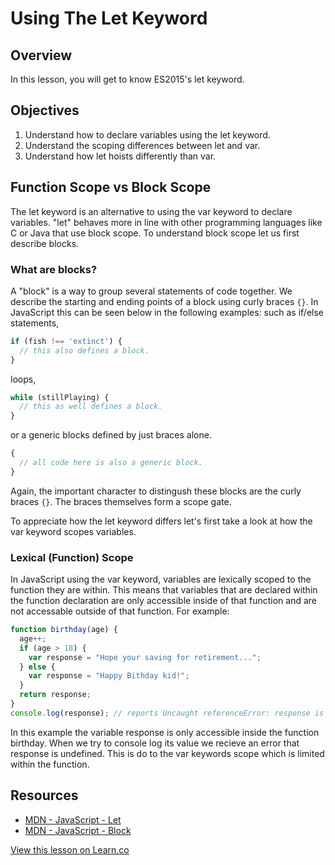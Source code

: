 # Using The Let Keyword

## Overview

In this lesson, you will get to know ES2015's let keyword.

## Objectives

1. Understand how to declare variables using the let keyword.
2. Understand the scoping differences between let and var.
3. Understand how let hoists differently than var.

<!-- iframe of video lecture goes here -->

## Function Scope vs Block Scope

The let keyword is an alternative to using the var keyword to declare variables. "let" behaves more in line with other programming languages like C or Java that use block scope. To understand block scope let us first describe blocks.

### What are blocks?

A "block" is a way to group several statements of code together. We describe the starting and ending points of a block using curly braces `{}`. In JavaScript this can be seen below in the following examples: such as if/else statements,  
```javascript
if (fish !== 'extinct') {
  // this also defines a block.
}
```  
loops,  
```javascript
while (stillPlaying) {
  // this as well defines a block.
}
```  
or a generic blocks defined by just braces alone.  
```javascript
{
  // all code here is also a generic block.
}
```  
Again, the important character to distingush these blocks are the curly braces `{}`. The braces themselves form a scope gate.

To appreciate how the let keyword differs let's first take a look at how the var keyword scopes variables.

### Lexical (Function) Scope

In JavaScript using the var keyword, variables are lexically scoped to the function they are within. This means that variables that are declared within the function declaration are only accessible inside of that function and are not accessable outside of that function. For example:  
```javascript
function birthday(age) {
  age++;
  if (age > 18) {
    var response = "Hope your saving for retirement...";
  } else {
    var response = "Happy Bithday kid!";
  }
  return response;
}
console.log(response); // reports Uncaught referenceError: response is not defined.
```  
In this example the variable response is only accessible inside the function birthday. When we try to console log its value we recieve an error that response is undefined. This is do to the var keywords scope which is limited within the function.


## Resources

- [MDN - JavaScript - Let](https://developer.mozilla.org/en-US/docs/Web/JavaScript/Reference/Statements/let)
- [MDN - JavaScript - Block](https://developer.mozilla.org/en-US/docs/Web/JavaScript/Reference/Statements/block)

<a href='https://learn.co/lessons/es2015-let' data-visibility='hidden'>View this lesson on Learn.co</a>
